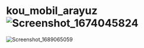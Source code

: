 # kou_mobil_arayuz![Screenshot_1674045824](https://user-images.githubusercontent.com/95499415/216096980-9a13f512-a697-4013-9c52-b11f59311df7.png)

![Screenshot_1689065059](https://github.com/safiyekaytan/kou_mobil_arayuz/assets/95499415/f4dd3fbe-750f-4673-9148-9c0a1d5615c2)
